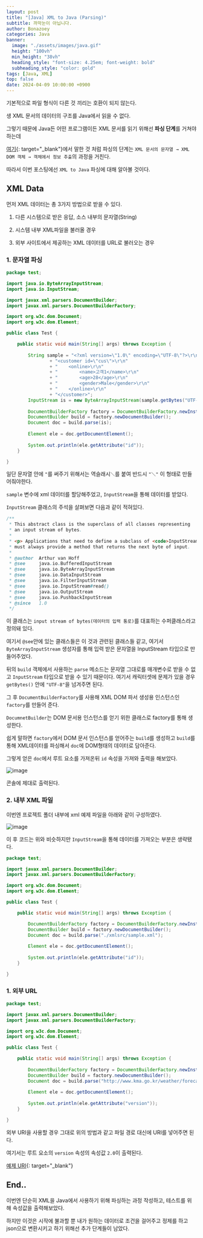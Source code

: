 ```yaml
---
layout: post
title: "[Java] XML to Java (Parsing)"
subtitle: 까막눈이 아닙니다.
author: Bonazoey
categories: Java
banner:
  image: "./assets/images/java.gif"
  height: "100vh"
  min_height: "38vh"
  heading_style: "font-size: 4.25em; font-weight: bold"
  subheading_style: "color: gold"
tags: [Java, XML]
top: false
date: 2024-04-09 10:00:00 +0900
---
```


기본적으로 파일 형식이 다른 것 끼리는 호환이 되지 않는다.

생 XML 문서의 데이터의 구조를 Java에서 읽을 수 없다.

그렇기 때문에 Java든 어떤 프로그램이든 XML 문서를 읽기 위해선 **파싱 단계**를 거쳐야 하는데

[여기](https://bonazoey.github.io/basic/2024/04/05/xml.html){: target="_blank"}에서 말한 것 처럼 파싱의 단계는 `XML 문서의 문자열 → XML DOM 객체 → 객체에서 정보 추출`의 과정을 거친다.

따라서 이번 포스팅에선 `XML to Java` 파싱에 대해 알아볼 것이다.

## XML Data

먼저 XML 데이터는 총 3가지 방법으로 받을 수 있다.

1. 다른 시스템으로 받은 응답, 소스 내부의 문자열(String)

2. 시스템 내부 XML파일을 불러올 경우

3. 외부 사이트에서 제공하는 XML 데이터를 URL로 불러오는 경우

### 1. 문자열 파싱

~~~java
package test;

import java.io.ByteArrayInputStream;
import java.io.InputStream;

import javax.xml.parsers.DocumentBuilder;
import javax.xml.parsers.DocumentBuilderFactory;

import org.w3c.dom.Document;
import org.w3c.dom.Element;

public class Test {

	public static void main(String[] args) throws Exception {
		
		String sample = "<?xml version=\"1.0\" encoding=\"UTF-8\"?>\r\n"
				+ "<customer id=\"cus\">\r\n"
				+ "    <online>\r\n"
				+ "        <name>고객1</name>\r\n"
				+ "        <age>28</age>\r\n"
				+ "        <gender>Male</gender>\r\n"
				+ "    </online>\r\n"
				+ "</customer>";
		InputStream is = new ByteArrayInputStream(sample.getBytes("UTF-8"));
				
		DocumentBuilderFactory factory = DocumentBuilderFactory.newInstance();
		DocumentBuilder build = factory.newDocumentBuilder();
		Document doc = build.parse(is);
		
		Element ele = doc.getDocumentElement();
		
		System.out.println(ele.getAttribute("id"));
	}

}
~~~

일단 문자열 안에 `"`를 써주기 위해서는 역슬래시`＼`를 붙여 반드시 `"＼"` 이 형태로 만들어줘야한다.

`sample` 변수에 xml 데이터를 할당해주었고, `InputStream`을 통해 데이터를 받았다.

`InputStream` 클래스의 주석을 살펴보면 다음과 같이 적혀있다.

~~~java
/**
 * This abstract class is the superclass of all classes representing
 * an input stream of bytes.
 *
 * <p> Applications that need to define a subclass of <code>InputStream</code>
 * must always provide a method that returns the next byte of input.
 *
 * @author  Arthur van Hoff
 * @see     java.io.BufferedInputStream
 * @see     java.io.ByteArrayInputStream
 * @see     java.io.DataInputStream
 * @see     java.io.FilterInputStream
 * @see     java.io.InputStream#read()
 * @see     java.io.OutputStream
 * @see     java.io.PushbackInputStream
 * @since   1.0
 */
~~~

이 클래스는 `input stream of bytes(데이터의 입력 통로)`를 대표하는 수퍼클래스라고 정의돼 있다.

여기서 `@see`안에 있는 클래스들은 이 것과 관련된 클래스들 같고, 여기서 `ByteArrayInputStream` 생성자를 통해 입력 받은 문자열을 InputStream 타입으로 만들어주었다.

뒤의 `build` 객체에서 사용하는 `parse` 메소드는 문자열 그대로를 매개변수로 받을 수 없고 `InputStream` 타입으로 받을 수 있기 때문이다. 여기서 캐릭터셋에 문제가 있을 경우 `getBytes()` 안에 `"UTF-8"`을 넘겨주면 된다.

그 후 `DocumentBuilderFactory`를 사용해 XML DOM 파서 생성용 인스턴스인 `factory`를 만들어 준다.

`DocumnetBuilder`는 DOM 문서용 인스턴스를 얻기 위한 클래스로 factory를 통해 생성한다.

쉽게 말하면 `factory`에서 DOM 문서 인스턴스를 얻어주는 `build`를 생성하고 `build`를 통해 XML데이터를 파싱해서 `doc`에 DOM형태의 데이터로 담아준다.

그렇게 얻은 `doc`에서 루트 요소를 가져온뒤 `id` 속성을 가져와 출력을 해보았다.

![image](https://github.com/bonazoey/bonazoey.github.io/assets/142956374/0348de9b-ab96-410b-9286-84a603a2aaf1)

콘솔에 제대로 출력된다.

### 2. 내부 XML 파일

이번엔 프로젝트 폴더 내부에 xml 예제 파일을 아래와 같이 구성하였다.

![image](https://github.com/bonazoey/bonazoey.github.io/assets/142956374/a0b172f3-5ccf-4182-9361-04878be581b1)

이 후 코드는 위와 비슷하지만 `InputStream`을 통해 데이터를 가져오는 부분은 생략됐다.

~~~java
package test;

import javax.xml.parsers.DocumentBuilder;
import javax.xml.parsers.DocumentBuilderFactory;

import org.w3c.dom.Document;
import org.w3c.dom.Element;

public class Test {

	public static void main(String[] args) throws Exception {

		DocumentBuilderFactory factory = DocumentBuilderFactory.newInstance();
		DocumentBuilder build = factory.newDocumentBuilder();
		Document doc = build.parse("./xmlsrc/sample.xml");
		
		Element ele = doc.getDocumentElement();
		
		System.out.println(ele.getAttribute("id"));
	}

}

~~~

### 1. 외부 URL

~~~java
package test;

import javax.xml.parsers.DocumentBuilder;
import javax.xml.parsers.DocumentBuilderFactory;

import org.w3c.dom.Document;
import org.w3c.dom.Element;

public class Test {

	public static void main(String[] args) throws Exception {
				
		DocumentBuilderFactory factory = DocumentBuilderFactory.newInstance();
		DocumentBuilder build = factory.newDocumentBuilder();
		Document doc = build.parse("http://www.kma.go.kr/weather/forecast/mid-term-rss3.jsp?stnId=108");
		
		Element ele = doc.getDocumentElement();
		
		System.out.println(ele.getAttribute("version"));
	}

}
~~~

외부 URI을 사용할 경우 그대로 위의 방법과 같고 파일 경로 대신에 URI를 넣어주면 된다.

여기서는 루트 요소의 `version` 속성의 속성값 `2.0`이 출력된다.

[예제 URI](https://www.kma.go.kr/weather/forecast/mid-term-rss3.jsp?stnId=108){: target="_blank"}

## End..

이번엔 단순히 XML을 Java에서 사용하기 위해 파싱하는 과정 작성하고, 테스트를 위해 속성값을 출력해보았다.

하지만 이것은 시작에 불과할 뿐 내가 원하는 데이터로 조건을 걸어주고 정제를 하고 json으로 변환시키고 하기 위해선 추가 단계들이 남았다.
